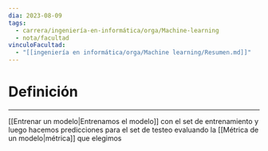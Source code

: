 ```yaml
---
dia: 2023-08-09
tags:
  - carrera/ingeniería-en-informática/orga/Machine-learning
  - nota/facultad
vinculoFacultad:
  - "[[ingeniería en informática/orga/Machine learning/Resumen.md]]"
---
```

# Definición
---
[[Entrenar un modelo|Entrenamos el modelo]] con el set de entrenamiento y luego hacemos predicciones para el set de testeo evaluando la [[Métrica de un modelo|métrica]] que elegimos 